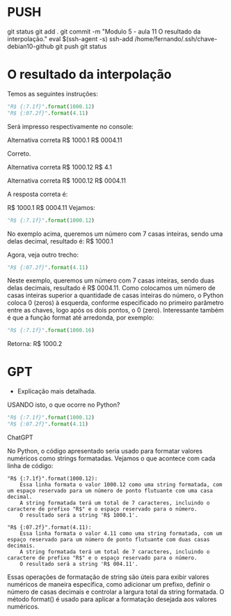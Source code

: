 



# ###################################################################################################################################################################
# ###################################################################################################################################################################
# PUSH

git status
git add .
git commit -m "Modulo 5 - aula 11 O resultado da interpolação."
eval $(ssh-agent -s)
ssh-add /home/fernando/.ssh/chave-debian10-github
git push
git status



# ###################################################################################################################################################################
# ###################################################################################################################################################################
# O resultado da interpolação
 

Temos as seguintes instruções:

~~~~PYTHON
"R$ {:7.1f}".format(1000.12)
"R$ {:07.2f}".format(4.11)
~~~~

Será impresso respectivamente no console:

Alternativa correta
R$  1000.1
R$ 0004.11

Correto.

Alternativa correta
R$ 1000.12
R$    4.1

Alternativa correta
R$ 1000.12
R$ 0004.11

A resposta correta é:

R$  1000.1
R$ 0004.11
Vejamos:

~~~~PYTHON
"R$ {:7.1f}".format(1000.12)
~~~~

No exemplo acima, queremos um número com 7 casas inteiras, sendo uma delas decimal, resultado é:
R$  1000.1


Agora, veja outro trecho:
~~~~PYTHON
"R$ {:07.2f}".format(4.11)
~~~~

Neste exemplo, queremos um número com 7 casas inteiras, sendo duas delas decimais, resultado é R$ 0004.11. Como colocamos um número de casas inteiras superior a quantidade de casas inteiras do número, o Python coloca 0 (zeros) à esquerda, conforme especificado no primeiro parâmetro entre as chaves, logo após os dois pontos, o 0 (zero). Interessante também é que a função format até arredonda, por exemplo:

~~~~PYTHON
"R$ {:7.1f}".format(1000.16)
~~~~

Retorna:
R$  1000.2








# GPT

- Explicação mais detalhada.

USANDO isto, o que ocorre no Python?

~~~~PYTHON
"R$ {:7.1f}".format(1000.12)
"R$ {:07.2f}".format(4.11)
~~~~

ChatGPT

No Python, o código apresentado seria usado para formatar valores numéricos como strings formatadas. Vejamos o que acontece com cada linha de código:

    "R$ {:7.1f}".format(1000.12):
        Essa linha formata o valor 1000.12 como uma string formatada, com um espaço reservado para um número de ponto flutuante com uma casa decimal.
        A string formatada terá um total de 7 caracteres, incluindo o caractere de prefixo "R$" e o espaço reservado para o número.
        O resultado será a string 'R$ 1000.1'.

    "R$ {:07.2f}".format(4.11):
        Essa linha formata o valor 4.11 como uma string formatada, com um espaço reservado para um número de ponto flutuante com duas casas decimais.
        A string formatada terá um total de 7 caracteres, incluindo o caractere de prefixo "R$" e o espaço reservado para o número.
        O resultado será a string 'R$ 004.11'.

Essas operações de formatação de string são úteis para exibir valores numéricos de maneira específica, como adicionar um prefixo, definir o número de casas decimais e controlar a largura total da string formatada. O método format() é usado para aplicar a formatação desejada aos valores numéricos.